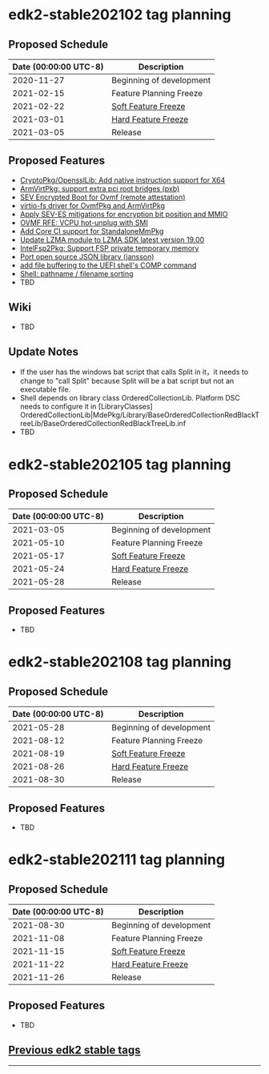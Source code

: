 # edk2-stable202102 tag planning

## Proposed Schedule

| Date (00:00:00 UTC-8)| Description                              |
| ---------------------| ---------------------------------------- |
| 2020-11-27           | Beginning of development                 |
| 2021-02-15           | Feature Planning Freeze                  |
| 2021-02-22           | [Soft Feature Freeze](SoftFeatureFreeze) |
| 2021-03-01           | [Hard Feature Freeze](HardFeatureFreeze) |
| 2021-03-05           | Release                                  |

## Proposed Features
* [CryptoPkg/OpensslLib: Add native instruction support for X64](https://bugzilla.tianocore.org/show_bug.cgi?id=2507)
* [ArmVirtPkg: support extra pci root bridges (pxb)](https://bugzilla.tianocore.org/show_bug.cgi?id=3059)
* [SEV Encrypted Boot for Ovmf (remote attestation)](https://bugzilla.tianocore.org/show_bug.cgi?id=3077)
* [virtio-fs driver for OvmfPkg and ArmVirtPkg](https://bugzilla.tianocore.org/show_bug.cgi?id=3097)
* [Apply SEV-ES mitigations for encryption bit position and MMIO](https://bugzilla.tianocore.org/show_bug.cgi?id=3108)
* [OVMF RFE: VCPU hot-unplug with SMI](https://bugzilla.tianocore.org/show_bug.cgi?id=3132)
* [Add Core CI support for StandaloneMmPkg](https://bugzilla.tianocore.org/show_bug.cgi?id=3150)
* [Update LZMA module to LZMA SDK latest version 19.00](https://bugzilla.tianocore.org/show_bug.cgi?id=3101)
* [IntelFsp2Pkg: Support FSP private temporary memory](https://bugzilla.tianocore.org/show_bug.cgi?id=3153)
* [Port open source JSON library (jansson)](https://bugzilla.tianocore.org/show_bug.cgi?id=3163)
* [add file buffering to the UEFI shell's COMP command](https://bugzilla.tianocore.org/show_bug.cgi?id=3123)
* [Shell: pathname / filename sorting](https://bugzilla.tianocore.org/show_bug.cgi?id=3151)
* TBD

## Wiki
* TBD

## Update Notes
* If the user has the windows bat script that calls Split in it，it needs to change to "call Split" because Split will be a bat script but not an executable file.
* Shell depends on library class OrderedCollectionLib. Platform DSC needs to configure it in [LibraryClasses]
OrderedCollectionLib|MdePkg/Library/BaseOrderedCollectionRedBlackTreeLib/BaseOrderedCollectionRedBlackTreeLib.inf
* TBD

# edk2-stable202105 tag planning

## Proposed Schedule

| Date (00:00:00 UTC-8)| Description                              |
| ---------------------| ---------------------------------------- |
| 2021-03-05           | Beginning of development                 |
| 2021-05-10           | Feature Planning Freeze                  |
| 2021-05-17           | [Soft Feature Freeze](SoftFeatureFreeze) |
| 2021-05-24           | [Hard Feature Freeze](HardFeatureFreeze) |
| 2021-05-28           | Release                                  |

## Proposed Features
* TBD

# edk2-stable202108 tag planning

## Proposed Schedule

| Date (00:00:00 UTC-8)| Description                              |
| ---------------------| ---------------------------------------- |
| 2021-05-28           | Beginning of development                 |
| 2021-08-12           | Feature Planning Freeze                  |
| 2021-08-19           | [Soft Feature Freeze](SoftFeatureFreeze) |
| 2021-08-26           | [Hard Feature Freeze](HardFeatureFreeze) |
| 2021-08-30           | Release                                  |

## Proposed Features
* TBD

# edk2-stable202111 tag planning

## Proposed Schedule

| Date (00:00:00 UTC-8)| Description                              |
| ---------------------| ---------------------------------------- |
| 2021-08-30           | Beginning of development                 |
| 2021-11-08           | Feature Planning Freeze                  |
| 2021-11-15           | [Soft Feature Freeze](SoftFeatureFreeze) |
| 2021-11-22           | [Hard Feature Freeze](HardFeatureFreeze) |
| 2021-11-26           | Release                                  |

## Proposed Features
* TBD

## [Previous edk2 stable tags](https://github.com/tianocore/edk2/tags)

---
